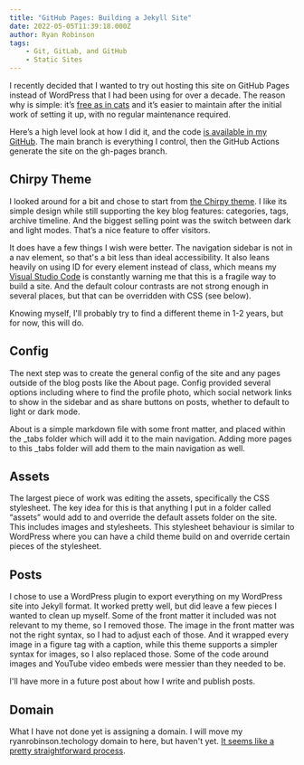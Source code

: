 ```yaml
---
title: "GitHub Pages: Building a Jekyll Site"
date: 2022-05-05T11:39:18.000Z
author: Ryan Robinson
tags:
    - Git, GitLab, and GitHub
    - Static Sites
---
```


I recently decided that I wanted to try out hosting this site on GitHub Pages instead of WordPress that I had been using for over a decade. The reason why is simple: it’s [free as in cats](/websites/civicrm/free-as-in-cats/) and it’s easier to maintain after the initial work of setting it up, with no regular maintenance required.

Here’s a high level look at how I did it, and the code [is available in my GitHub](https://github.com/ryan-l-robinson/ryan-l-robinson.github.io). The main branch is everything I control, then the GitHub Actions generate the site on the gh-pages branch.

## Chirpy Theme

I looked around for a bit and chose to start from [the Chirpy theme](http://jekyllthemes.org/themes/jekyll-theme-chirpy/). I like its simple design while still supporting the key blog features: categories, tags, archive timeline. And the biggest selling point was the switch between dark and light modes. That’s a nice feature to offer visitors.

It does have a few things I wish were better. The navigation sidebar is not in a nav element, so that's a bit less than ideal accessibility. It also leans heavily on using ID for every element instead of class, which means my [Visual Studio Code](/tags/visual-studio-code/) is constantly warning me that this is a fragile way to build a site. And the default colour contrasts are not strong enough in several places, but that can be overridden with CSS (see below).

Knowing myself, I'll probably try to find a different theme in 1-2 years, but for now, this will do.

## Config

The next step was to create the general config of the site and any pages outside of the blog posts like the About page. Config provided several options including where to find the profile photo, which social network links to show in the sidebar and as share buttons on posts, whether to default to light or dark mode. 

About is a simple markdown file with some front matter, and placed within the \_tabs folder which will add it to the main navigation. Adding more pages to this \_tabs folder will add them to the main navigation as well.

## Assets

The largest piece of work was editing the assets, specifically the CSS stylesheet. The key idea for this is that anything I put in a folder called “assets” would add to and override the default assets folder on the site. This includes images and stylesheets. This stylesheet behaviour is similar to WordPress where you can have a child theme build on and override certain pieces of the stylesheet.

## Posts

I chose to use a WordPress plugin to export everything on my WordPress site into Jekyll format. It worked pretty well, but did leave a few pieces I wanted to clean up myself. Some of the front matter it included was not relevant to my theme, so I removed those. The image in the front matter was not the right syntax, so I had to adjust each of those. And it wrapped every image in a figure tag with a caption, while this theme supports a simpler syntax for images, so I also replaced those. Some of the code around images and YouTube video embeds were messier than they needed to be.

I'll have more in a future post about how I write and publish posts.

## Domain

What I have not done yet is assigning a domain. I will move my ryanrobinson.techology domain to here, but haven't yet. [It seems like a pretty straightforward process](https://docs.github.com/en/pages/configuring-a-custom-domain-for-your-github-pages-site/managing-a-custom-domain-for-your-github-pages-site).